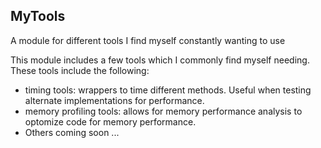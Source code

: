 ## MyTools
A module for different tools I find myself constantly wanting to use

This module includes a few tools which I commonly find myself needing. These tools include the following:
- timing tools: wrappers to time different methods. Useful when testing alternate implementations for performance.
- memory profiling tools: allows for memory performance analysis to optomize code for memory performance.
- Others coming soon ...